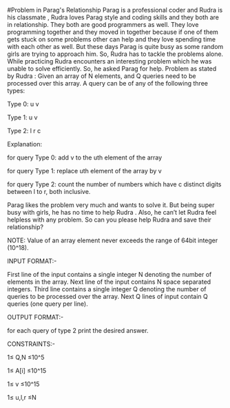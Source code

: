 #Problem in Parag's Relationship
Parag is a professional coder and Rudra is his classmate , Rudra loves Parag style and coding skills and they both are in relationship. They both are good programmers as well. They love programming together and they moved in together because if one of them gets stuck on some problems other can help and they love spending time with each other as well. But these days Parag is quite busy as some random girls are trying to approach him. So, Rudra has to tackle the problems alone. While practicing Rudra encounters an interesting problem which he was unable to solve efficiently. So, he asked Parag for help. Problem as stated by Rudra : Given an array of N elements, and Q queries need to be processed over this array. A query can be of any of the following three types:

Type 0: u v

Type 1: u v

Type 2: l r c

Explanation:

for query Type 0: add v to the uth element of the array

for query Type 1: replace uth element of the array by v

for query Type 2: count the number of numbers which have c distinct digits between l to r, both inclusive.

Parag likes the problem very much and wants to solve it. But being super busy with girls, he has no time to help Rudra . Also, he can’t let Rudra feel helpless with any problem. So can you please help Rudra and save their relationship?

NOTE: Value of an array element never exceeds the range of 64bit integer (10^18).

INPUT FORMAT:-

First line of the input contains a single integer N denoting the number of elements in the array. Next line of the input contains N space separated integers. Third line contains a single integer Q denoting the number of queries to be processed over the array. Next Q lines of input contain Q queries (one query per line).

OUTPUT FORMAT:-

for each query of type 2 print the desired answer.

CONSTRAINTS:-

1≤ Q,N ≤10^5

1≤ A[i] ≤10^15

1≤ v ≤10^15

1≤ u,l,r ≤N
